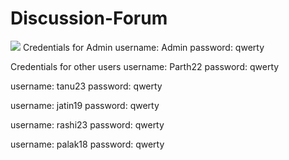 # Discussion-Forum

<img src="https://drive.google.com/file/d/1AmwdP-cwW8X5O1ITNaINg6yVWXGO7-Td/view?usp=sharing"/>
Credentials for Admin
username: Admin
password: qwerty

Credentials for other users
username: Parth22
password: qwerty

username: tanu23
password: qwerty

username: jatin19
password: qwerty

username: rashi23
password: qwerty

username: palak18
password: qwerty
